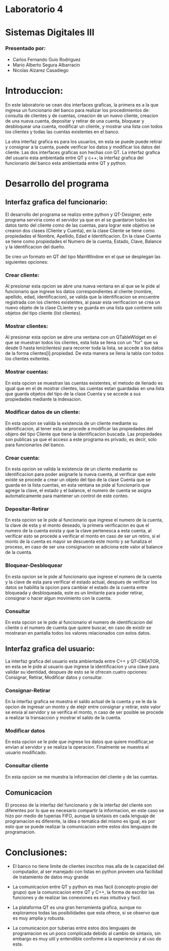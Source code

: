 # Laboratorio 4 
# Sistemas Digitales III

### Presentado por:

- Carlos Fernando Guio Rodriguez
- Mario Alberto Segura Albarracin
- Nicolas Alzarez Casadiego

# Introduccion:
	
En este laboratorio se cean dos interfaces graficas, la primera es a la que ingresa un funcionario del banco para realizar los procedimientos de: consulta de clientes y de cuentas, creacion de un nuevo cliente, creacion de una nueva cuenta, depositar y retirar de una cuenta, bloquear y desbloquear una cuenta, modificar un cliente, y mostrar una lista con todos los clientes y todas las cuentas existentes en el banco.

La otra interfaz grafica es para los usuarios, en esta se puede puede retirar y consignar a la cuenta, puede  verificar los datos y modificar los datos del cliente. Las dos interfaces graficas son hechas con QT. La interfaz grafica del usuario esta ambientada entre QT y c++; la interfaz grafica del funcionario del banco esta ambientada entre QT y python. 

# Desarrollo del programa

## Interfaz grafica del funcionario:

El desarrollo del programa se realizo entre python y QT-Designer, este programa serviria como el servidor ya que en el se guardaron todos los datos tanto del cliente como de las cuentas, para lograr este objetivo se crearon dos clases (Cliente y Cuenta), en la clase Cliente se tiene como propiedades el Nombre, Apellido, Edad e Identificacion. En la clase Cuenta se tiene como propiedades el Numero de la cuenta, Estado, Clave, Balance y la identificacion del dueño.

Se creo un formato en QT del tipo MainWindow en el que se desplegan las siguientes opciones:

### Crear cliente:

Al presionar esta opcion se abre una nueva ventana en al que se le pide al funcionario que ingrese los datos correspondientes al cliente (nombre, apellido, edad, identificacion), se valida que la identificacion se encuentre registrada con los clientes existentes, al pasar esta verificacion se crea un nuevo objeto de la clase CLiente y se guarda en una lista que contiene solo objetos del tipo cliente (list clientes).

### Mostrar clientes:

Al presionar esta opcion se abre una ventana con un QTableWidget en el que se muestran todos los clientes, esta lista se llena con un "for" que va desde 0 hasta len(clientes) para recorrer toda la lista, se accede a los datos de la forma clientes[i].propiedad. De esta manera se llena la tabla con todos los clientes exitentes.

### Mostrar cuentas:

En esta opcion se muestran las cuentas existentes, el metodo de llenado es igual que en el de mostrar clientes, las cuentas estan guardadas en una lista que guarda objetos del tipo de la clase Cuenta y se accede a sus propiedades mediante la indexacion.

### Modificar datos de un cliente:

En esta opcion se valida la existencia de un cliente mediante su identificacion, al tener esta se procede a modificar las propiedades del objero del tipo Cliente que tiene la identificacion buscada. Las propiedades son publicas ya que el acceso a este programa es privado, es decir, solo para funcionarios del banco.

### Crear cuenta:

En esta opcion se valida la existencia de un cliente mediante su identificacion para poder asignarle la nueva cuenta, al verificar que este existe se procede a crear un objeto del tipo de la clase Cuenta que se guarda en la lista cuentas, en esta ventana se pide al funcionario que agrege la clave, el estado y el balance, el numero de cuenta se asigna automaticamente para mantener un control de este conteo.

### Depositar-Retirar

En esta opcion se le pide al funcionario que ingrese el numero de la cuenta, la clave de esta y el monto deseado, la primera verificacion es que el numero de la cuenta exista y que la clave pertenesca a esta cuenta, al verificar esto se procede a verificar el monto en caso de ser un retiro, si el monto de la cuenta es mayor se descuenta este monto y se funaliza el proceso, en caso de ser una consignacion se adiciona este valor al balance de la cuenta.

### Bloquear-Desbloquear

En esta opcion se le pide al funcionario que ingrese el numero de la cuenta y la clave de esta para verificar el estado actual, despues de verificar los datos se habilita la opcion para cambiar el estado de la cuenta entre bloqueada y desbloqueada, este es un limitante para poder retirar, consignar o hacer algun movimiento con la cuenta.

### Consultar

En esta opcion se le pide al funcionario el numero de identificacion del cliente o el numero de cuenta que quiere buscar, en caso de existir se mostraran en pantalla todos los valores relacionados con estos datos.


## Interfaz grafica del usuario:
	
La interfaz grafica del usuario esta ambientada entre C++ y QT-CREATOR, en esta se le pide al usuario que ingrese la identificacion y una clave para validar su identidad, despues de esto se le ofrecen cuatro opciones: Consignar, Retirar, Modificar datos y consultar.

### Consignar-Retirar

En la interfaz grafica se muestra el saldo actual de la cuenta y se le da la opcion de ingresar un monto y de elejir entre consignar y retirar, este valor se envia al servidor y se verifica el monto, n caso de ser posible se procede a realizar la transaccion y mostrar el saldo de la cuenta.

### Modificar datos

En esta opcion se le pide que ingrese los datos que quiere modificar,se envian al servidor y se realiza la operacion. Finalmente se muestra el usuario modificado.

### Consultar cliente 

En esta opcion se me muestra la informacion del cliente y de las cuentas.


## Comunicacion 

El proceso de la interfaz del funcionario y de la interfaz del cliente son diferentes por lo que es necesario compartir la informacion, en este caso se hizo por medio de tuperias FIFO, aunque la sintaxis en cada lenguaje de programacion es diferente, la idea o tematica del mismo es igual, es por esto que se puede realizar la comunicacion entre estos dos lenguajes de programacion.


# Conclusiones:
	
- El banco no tiene limite de clientes inscritos mas alla de la capacidad del computador, al ser manejado con listas en python proveen una facilidad de tratamiento de datos muy grande

- La comunicacion entre QT y python es mas facil (concepto propio del grupo) que la comunicacion entre QT y C++, la forma de escribir las funciones y de realizar las conexiones es mas intuitiva y facil.

- La plataforma QT es una gran herramienta grafica, aunque no exploramos todas las posibilidades que esta ofrece, si se observo que es muy amplia y robusta.

- La comunicacion por tuberias entre estos dos lenguajes de programacion es un poco complicada debido al cambio de sintaxis, sin embargo es muy util y entendible conforme a la experiencia y al uso de esta.


	




















